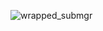![wrapped_submgr](https://user-images.githubusercontent.com/18516370/170825370-a3cea42d-42f8-458c-9f10-83fe0966a191.png)
